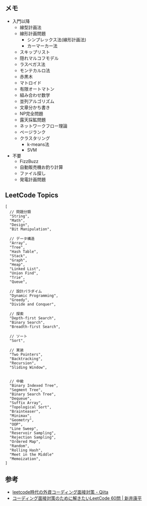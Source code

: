 ## メモ

- 入門以降
  - 線型計画法
  - 線形計画問題
    - シンプレックス法(線形計画法)
    - カーマーカー法
  - スキップリスト
  - 隠れマルコフモデル
  - ラスベガス法
  - モンテカルロ法
  - 赤黒木
  - マトロイド
  - 有限オートマトン
  - 組み合わせ数学
  - 並列アルゴリズム
  - 文章分かち書き
  - NP完全問題
  - 露天採鉱問題
  - ネットワークフロー理論
  - ページランク
  - クラスタリング
    - k-means法
    - SVM
- 不要
  - FizzBuzz
  - 自動販売機お釣り計算
  - ファイル探し
  - 発電計画問題


## LeetCode Topics

```
[
  // 問題分類
  "String",
  "Math",
  "Design",
  "Bit Manipulation",

  // データ構造
  "Array",
  "Tree",
  "Hash Table",
  "Stack",
  "Graph",
  "Heap",
  "Linked List",
  "Union Find",
  "Trie",
  "Queue",

  // 設計パラダイム
  "Dynamic Programming",
  "Greedy",
  "Divide and Conquer",

  // 探索
  "Depth-first Search",
  "Binary Search",
  "Breadth-first Search",

  // ソート
  "Sort",

  // 実装
  "Two Pointers",
  "Backtracking",
  "Recursion",
  "Sliding Window",


  // 中級
  "Binary Indexed Tree",
  "Segment Tree",
  "Binary Search Tree",
  "Dequeue",
  "Suffix Array",
  "Topological Sort",
  "Brainteaser",
  "Minimax",
  "Geometry",
  "OOP",
  "Line Sweep",
  "Reservoir Sampling",
  "Rejection Sampling",
  "Ordered Map",
  "Random",
  "Rolling Hash",
  "Meet in the Middle"
  "Memoization",
]
```

## 参考

- [leetcode時代の外資コーディング面接対策 - Qiita](https://qiita.com/ktsujino/items/9cfa31dced5a68720485)
- [コーディング面接対策のために解きたいLeetCode 60問 | 新井康平](https://1kohei1.com/leetcode/)
